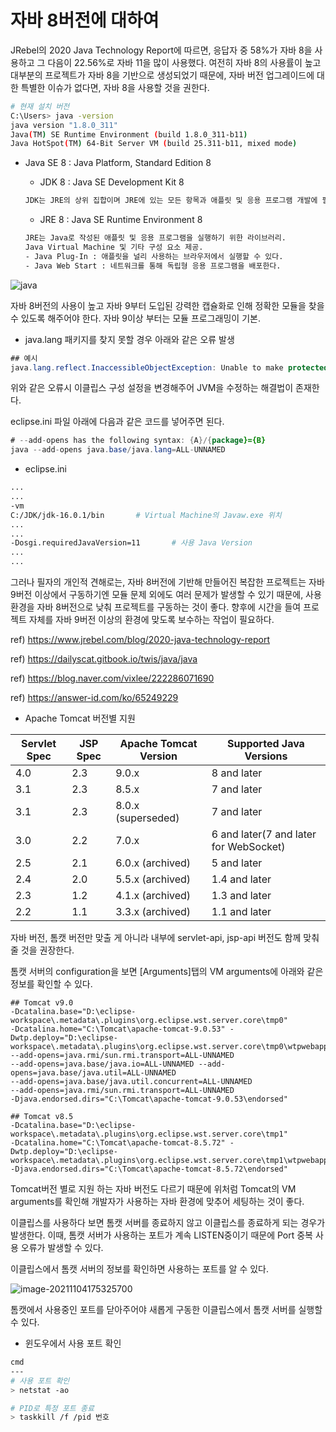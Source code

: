 # 자바 8버전에 대하여



JRebel의 2020 Java Technology Report에 따르면, 응답자 중 58%가 자바 8을 사용하고 그 다음이 22.56%로 자바 11을 많이 사용했다. 여전히 자바 8의 사용률이 높고 대부분의 프로젝트가 자바 8을 기반으로 생성되었기 때문에, 자바 버전 업그레이드에 대한 특별한 이슈가 없다면, 자바 8을 사용할 것을 권한다.



```bash
# 현재 설치 버전
C:\Users> java -version
java version "1.8.0_311"
Java(TM) SE Runtime Environment (build 1.8.0_311-b11)
Java HotSpot(TM) 64-Bit Server VM (build 25.311-b11, mixed mode)
```



* Java SE 8 : Java Platform, Standard Edition 8

  * JDK 8 : Java SE Development Kit 8

  ```bash
  JDK는 JRE의 상위 집합이며 JRE에 있는 모든 항목과 애플릿 및 응용 프로그램 개발에 필요한 컴파일러 및 디버거와 같은 도구를 포함한다.
  ```

  

  * JRE 8 : Java SE Runtime Environment 8

  ```bash
  JRE는 Java로 작성된 애플릿 및 응용 프로그램을 실행하기 위한 라이브러리. 
  Java Virtual Machine 및 기타 구성 요소 제공.
  - Java Plug-In : 애플릿을 널리 사용하는 브라우저에서 실행할 수 있다.
  - Java Web Start : 네트워크를 통해 독립형 응용 프로그램을 배포한다.
  ```

  

![java](https://i.stack.imgur.com/AaveN.png)





자바 8버전의 사용이 높고 자바 9부터 도입된 강력한 캡슐화로 인해 정확한 모듈을 찾을 수 있도록 해주어야 한다. 자바 9이상 부터는 모듈 프로그래밍이 기본.





* java.lang 패키지를 찾지 못할 경우 아래와 같은 오류 발생

```java
## 예시
java.lang.reflect.InaccessibleObjectException: Unable to make protected final java.lang.Class java.lang.ClassLoader.defineClass(java.lang.String,byte[],int,int,java.security.ProtectionDomain) throws java.lang.ClassFormatError accessible: module java.base does not "opens java.lang" to unnamed module @1941a8ff
```

위와 같은 오류시 이클립스 구성 설정을 변경해주어 JVM을 수정하는 해결법이 존재한다.

eclipse.ini 파일 아래에 다음과 같은 코드를 넣어주면 된다.

```java
# --add-opens has the following syntax: {A}/{package}={B}
java --add-opens java.base/java.lang=ALL-UNNAMED
```



* eclipse.ini

```bash
...
...
-vm
C:/JDK/jdk-16.0.1/bin		# Virtual Machine의 Javaw.exe 위치
...
...
-Dosgi.requiredJavaVersion=11		# 사용 Java Version 
...
...
```





그러나 필자의 개인적 견해로는, 자바 8버전에 기반해 만들어진 복잡한 프로젝트는 자바 9버전 이상에서 구동하기엔 모듈 문제 외에도 여러 문제가 발생할 수 있기 때문에, 사용 환경을 자바 8버전으로 낮춰 프로젝트를 구동하는 것이 좋다. 향후에 시간을 들여 프로젝트 자체를 자바 9버전 이상의 환경에 맞도록 보수하는 작업이 필요하다.





ref) https://www.jrebel.com/blog/2020-java-technology-report

ref) https://dailyscat.gitbook.io/twis/java/java

ref) https://blog.naver.com/vixlee/222286071690

ref) https://answer-id.com/ko/65249229









* Apache Tomcat 버전별 지원

| **Servlet Spec** | **JSP Spec** | **Apache Tomcat Version** | **Supported Java Versions**            |
| ---------------- | ------------ | ------------------------- | -------------------------------------- |
| 4.0              | 2.3          | 9.0.x                     | 8 and later                            |
| 3.1              | 2.3          | 8.5.x                     | 7 and later                            |
| 3.1              | 2.3          | 8.0.x (superseded)        | 7 and later                            |
| 3.0              | 2.2          | 7.0.x                     | 6 and later(7 and later for WebSocket) |
| 2.5              | 2.1          | 6.0.x (archived)          | 5 and later                            |
| 2.4              | 2.0          | 5.5.x (archived)          | 1.4 and later                          |
| 2.3              | 1.2          | 4.1.x (archived)          | 1.3 and later                          |
| 2.2              | 1.1          | 3.3.x (archived)          | 1.1 and later                          |

자바 버전, 톰캣 버전만 맞출 게 아니라 내부에 servlet-api, jsp-api 버전도 함께 맞춰줄 것을 권장한다.



톰캣 서버의 configuration을 보면 [Arguments]탭의 VM arguments에 아래와 같은 정보를 확인할 수 있다.

```
## Tomcat v9.0
-Dcatalina.base="D:\eclipse-workspace\.metadata\.plugins\org.eclipse.wst.server.core\tmp0" 
-Dcatalina.home="C:\Tomcat\apache-tomcat-9.0.53" -Dwtp.deploy="D:\eclipse-workspace\.metadata\.plugins\org.eclipse.wst.server.core\tmp0\wtpwebapps" 
--add-opens=java.rmi/sun.rmi.transport=ALL-UNNAMED 
--add-opens=java.base/java.io=ALL-UNNAMED --add-opens=java.base/java.util=ALL-UNNAMED 
--add-opens=java.base/java.util.concurrent=ALL-UNNAMED 
--add-opens=java.rmi/sun.rmi.transport=ALL-UNNAMED 
-Djava.endorsed.dirs="C:\Tomcat\apache-tomcat-9.0.53\endorsed"

## Tomcat v8.5
-Dcatalina.base="D:\eclipse-workspace\.metadata\.plugins\org.eclipse.wst.server.core\tmp1" 
-Dcatalina.home="C:\Tomcat\apache-tomcat-8.5.72" -Dwtp.deploy="D:\eclipse-workspace\.metadata\.plugins\org.eclipse.wst.server.core\tmp1\wtpwebapps" 
-Djava.endorsed.dirs="C:\Tomcat\apache-tomcat-8.5.72\endorsed"
```

Tomcat버전 별로 지원 하는 자바 버전도 다르기 때문에 위처럼 Tomcat의 VM arguments를 확인해 개발자가 사용하는 자바 환경에 맞추어 세팅하는 것이 좋다.















이클립스를 사용하다 보면 톰캣 서버를 종료하지 않고 이클립스를 종료하게 되는 경우가 발생한다. 이때, 톰캣 서버가 사용하는 포트가 계속 LISTEN중이기 때문에 Port 중복 사용 오류가 발생할 수 있다.

이클립스에서 톰캣 서버의 정보를 확인하면 사용하는 포트를 알 수 있다.

![image-20211104175325700](C:\Users\hcwan\AppData\Roaming\Typora\typora-user-images\image-20211104175325700.png)



톰캣에서 사용중인 포트를 닫아주어야 새롭게 구동한 이클립스에서 톰캣 서버를 실행할 수 있다.



* 윈도우에서 사용 포트 확인

```bash
cmd
---
# 사용 포트 확인
> netstat -ao

# PID로 특정 포트 종료
> taskkill /f /pid 번호
```









